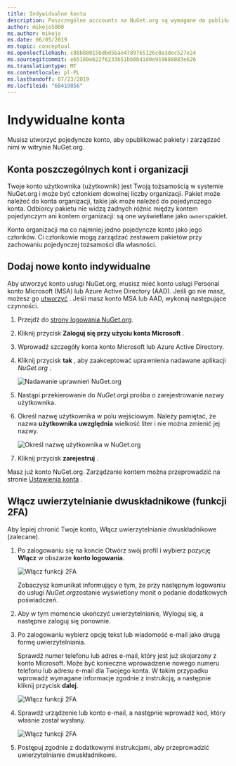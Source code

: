 ```yaml
---
title: Indywidualne konta
description: Poszczególne acccounts na NuGet.org są wymagane do publikowania pakietów
author: mikejo5000
ms.author: mikejo
ms.date: 06/05/2019
ms.topic: conceptual
ms.openlocfilehash: c88b88015bd6d5bae4789765126c0a3dec527e24
ms.sourcegitcommit: e65180e622f6233b51bb0b41d0e919688083eb26
ms.translationtype: MT
ms.contentlocale: pl-PL
ms.lasthandoff: 07/23/2019
ms.locfileid: "68419856"
---
```

# <a name="individual-accounts"></a>Indywidualne konta

Musisz utworzyć pojedyncze konto, aby opublikować pakiety i zarządzać nimi w witrynie NuGet.org.

## <a name="individual-accounts-vs-organization-accounts"></a>Konta poszczególnych kont i organizacji

Twoje konto użytkownika (użytkownik) jest Twoją tożsamością w systemie NuGet.org i może być członkiem dowolnej liczby organizacji. Pakiet może należeć do konta organizacji, takie jak może należeć do pojedynczego konta. Odbiorcy pakietu nie widzą żadnych różnic między kontem pojedynczym ani kontem organizacji: są one wyświetlane jako `owners`pakiet.

Konto organizacji ma co najmniej jedno pojedyncze konto jako jego członków. Ci członkowie mogą zarządzać zestawem pakietów przy zachowaniu pojedynczej tożsamości dla własności.

## <a name="add-a-new-individual-account"></a>Dodaj nowe konto indywidualne

Aby utworzyć konto usługi NuGet.org, musisz mieć konto usługi Personal konto Microsoft (MSA) lub Azure Active Directory (AAD). Jeśli go nie masz, możesz go [utworzyć](https://signup.live.com) . Jeśli masz konto MSA lub AAD, wykonaj następujące czynności.

1. Przejdź do [strony logowania NuGet.org](https://www.nuget.org/users/account/LogOn).

1. Kliknij przycisk **Zaloguj się przy użyciu konta Microsoft** .

1. Wprowadź szczegóły konta konto Microsoft lub Azure Active Directory.

1. Kliknij przycisk **tak** , aby zaakceptować uprawnienia nadawane aplikacji *NuGet.org* .

   ![Nadawanie uprawnień NuGet.org](media/nuget-org-permissions.png)

1. Nastąpi przekierowanie do *NuGet.org*i prośba o zarejestrowanie nazwy użytkownika.

1. Określ nazwę użytkownika w polu wejściowym. Należy pamiętać, że nazwa **użytkownika uwzględnia** wielkość liter i nie można zmienić jej nazwy.

   ![Określ nazwę użytkownika w NuGet.org](media/nuget-org-register.png) 

1. Kliknij przycisk **zarejestruj** .

Masz już konto NuGet.org. Zarządzanie kontem można przeprowadzić na stronie [Ustawienia konta](https://www.nuget.org/account) .

## <a name="enable-two-factor-authentication-2fa"></a>Włącz uwierzytelnianie dwuskładnikowe (funkcji 2FA)

Aby lepiej chronić Twoje konto, Włącz uwierzytelnianie dwuskładnikowe (zalecane).

1. Po zalogowaniu się na koncie Otwórz swój profil i wybierz pozycję **Włącz** w obszarze **konto logowania**.

   ![Włącz funkcji 2FA](media/nuget-org-register-2fa.png)

   Zobaczysz komunikat informujący o tym, że przy następnym logowaniu do usługi *NuGet.org*zostanie wyświetlony monit o podanie dodatkowych poświadczeń.

2. Aby w tym momencie ukończyć uwierzytelnianie, Wyloguj się, a następnie zaloguj się ponownie.

3. Po zalogowaniu wybierz opcję tekst lub wiadomość e-mail jako drugą formę uwierzytelniania.

   Sprawdź numer telefonu lub adres e-mail, który jest już skojarzony z konto Microsoft. Może być konieczne wprowadzenie nowego numeru telefonu lub adresu e-mail dla Twojego konta. W takim przypadku wprowadź wymagane informacje zgodnie z instrukcją, a następnie kliknij przycisk **dalej**.

   ![Włącz funkcji 2FA](media/nuget-org-sign-in-2fa.png)

4. Sprawdź urządzenie lub konto e-mail, a następnie wprowadź kod, który właśnie został wysłany.

   ![Włącz funkcji 2FA](media/nuget-org-enter-code-2fa.png)

5. Postępuj zgodnie z dodatkowymi instrukcjami, aby przeprowadzić uwierzytelnianie dwuskładnikowe.

